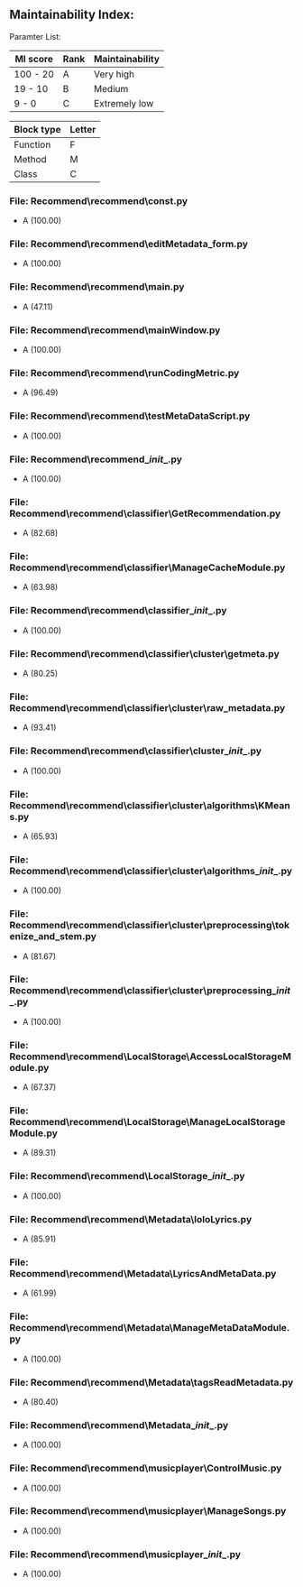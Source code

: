 ## Maintainability Index:

Paramter List:

| MI score | Rank |	Maintainability |
| --- | --- | --- |
| 100 - 20 | A | Very high |
| 19 - 10 |	B |	Medium |
| 9 - 0 | C | Extremely low |
 
| Block type | Letter |
| --- | --- |
| Function | F |
| Method | M |
| Class | C |

### File: Recommend\recommend\const.py 
- A (100.00)

### File: Recommend\recommend\editMetadata_form.py 
- A (100.00)

### File: Recommend\recommend\main.py 
- A (47.11)

### File: Recommend\recommend\mainWindow.py 
- A (100.00)

### File: Recommend\recommend\runCodingMetric.py 
- A (96.49)

### File: Recommend\recommend\testMetaDataScript.py 
- A (100.00)

### File: Recommend\recommend\__init__.py 
- A (100.00)

### File: Recommend\recommend\classifier\GetRecommendation.py 
- A (82.68)

### File: Recommend\recommend\classifier\ManageCacheModule.py 
- A (63.98)

### File: Recommend\recommend\classifier\__init__.py 
- A (100.00)

### File: Recommend\recommend\classifier\cluster\getmeta.py 
- A (80.25)

### File: Recommend\recommend\classifier\cluster\raw_metadata.py 
- A (93.41)

### File: Recommend\recommend\classifier\cluster\__init__.py 
- A (100.00)

### File: Recommend\recommend\classifier\cluster\algorithms\KMeans.py 
- A (65.93)

### File: Recommend\recommend\classifier\cluster\algorithms\__init__.py 
- A (100.00)

### File: Recommend\recommend\classifier\cluster\preprocessing\tokenize_and_stem.py 
- A (81.67)

### File: Recommend\recommend\classifier\cluster\preprocessing\__init__.py 
- A (100.00)

### File: Recommend\recommend\LocalStorage\AccessLocalStorageModule.py 
- A (67.37)

### File: Recommend\recommend\LocalStorage\ManageLocalStorageModule.py 
- A (89.31)

### File: Recommend\recommend\LocalStorage\__init__.py 
- A (100.00)

### File: Recommend\recommend\Metadata\loloLyrics.py 
- A (85.91)

### File: Recommend\recommend\Metadata\LyricsAndMetaData.py 
- A (61.99)

### File: Recommend\recommend\Metadata\ManageMetaDataModule.py 
- A (100.00)

### File: Recommend\recommend\Metadata\tagsReadMetadata.py 
- A (80.40)

### File: Recommend\recommend\Metadata\__init__.py 
- A (100.00)

### File: Recommend\recommend\musicplayer\ControlMusic.py 
- A (100.00)

### File: Recommend\recommend\musicplayer\ManageSongs.py 
- A (100.00)

### File: Recommend\recommend\musicplayer\__init__.py 
- A (100.00)


